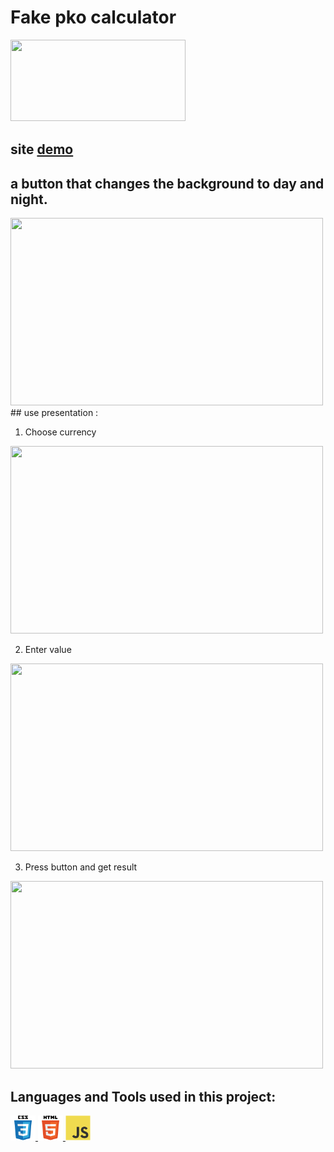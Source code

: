 # Fake pko calculator
<img src="https://www.pkobp.pl/api/public/c99ad9fe-9aeb-40dc-a725-a3c7d35c7a10.png" width=280 height=130/>ㅤ
## site [demo](https://kacperpilarski2000.github.io/pko-kalkulator/calculator.html)
## a button that changes the background to day and night.
<img src="https://github.com/KacperPilarski2000/pko-kalkulator/assets/149115548/ebc44e4a-4788-4598-9e60-023538ed9aaf" width=500 height=300/>
## use presentation :

1. Choose currency
<img src="https://github.com/KacperPilarski2000/pko-kalkulator/assets/149115548/2ccd9f3e-e4d0-4c8d-8ad6-7356b710ffb0" width=500 height=300/>

2. Enter value
<img src="https://github.com/KacperPilarski2000/pko-kalkulator/assets/149115548/2f51de2f-e156-4c15-a5a8-ffdddb0d1f74" width=500 height=300/>

3. Press button and get result
<img src="https://github.com/KacperPilarski2000/pko-kalkulator/assets/149115548/f288cfee-4354-4074-9ebe-6a3f41de8023" width=500 height=300/>


## Languages and Tools used in this project:
<p align="left"> <a href="https://www.w3schools.com/css/" target="_blank" rel="noreferrer"> <img src="https://raw.githubusercontent.com/devicons/devicon/master/icons/css3/css3-original-wordmark.svg" alt="css3" width="40" height="40"/> </a> <a href="https://git-scm.com/" target="_blank" rel="noreferrer">  <img src="https://raw.githubusercontent.com/devicons/devicon/master/icons/html5/html5-original-wordmark.svg" alt="html5" width="40" height="40"/> </a> <a href="https://www.w3.org/html/" target="_blank" rel="noreferrer"> </a> <a href="https://developer.mozilla.org/en-US/docs/Web/JavaScript" target="_blank" rel="noreferrer"> <img src="https://raw.githubusercontent.com/devicons/devicon/master/icons/javascript/javascript-original.svg" alt="javascript" width="40" height="40"/> </a> </p>

